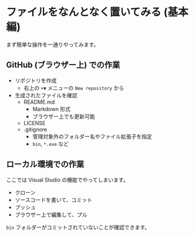 # ファイルをなんとなく置いてみる (基本編)
まず簡単な操作を一通りやってみます。

## GitHub (ブラウザー上) での作業
- リポジトリを作成
  - 右上の `+▼` メニューの `New repository` から
- 生成されたファイルを確認
  - README.md
    - Markdown 形式
    - ブラウザー上でも更新可能
  - LICENSE
  - .gitignore
    - 管理対象外のフォルダー名やファイル拡張子を指定
    - `bin`, `*.exe` など

## ローカル環境での作業
ここでは Visual Studio の機能でやってしまいます。
- クローン
- ソースコードを書いて、コミット
- プッシュ
- ブラウザー上で編集して、プル

`bin` フォルダーがコミットされていないことが確認できます。
